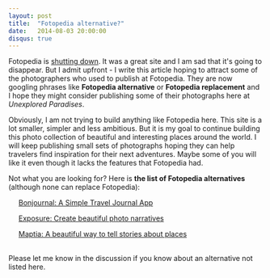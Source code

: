 ```yaml
---
layout: post
title:  "Fotopedia alternative?"
date:   2014-08-03 20:00:00
disqus: true
---
```

Fotopedia is <a href="http://blog.fotopedia.com/fotopedia-shutdown/">shutting down</a>. It was a great site and I am sad that it's going to disappear. But I admit upfront - I write this article hoping to attract some of the photographers who used to publish at Fotopedia. They are now googling phrases like <strong>Fotopedia alternative</strong> or <strong>Fotopedia replacement</strong> and I hope they might consider publishing some of their photographs here at <i>Unexplored Paradises</i>.

Obviously, I am not trying to build anything like Fotopedia here. This site is a lot smaller, simpler and less ambitious. But it is my goal to continue building this photo collection of beautiful and interesting places around the world. I will keep publishing small sets of photographs hoping they can help travelers find inspiration for their next adventures. Maybe some of you will like it even though it lacks the features that Fotopedia had.

Not what you are looking for? Here is <strong>the list of Fotopedia alternatives</strong> (although none can replace Fotopedia): 

<div style="padding-left: 20px;">
    <p style="margin-bottom: 10px;">
        <a href="https://bonjourn.al/">Bonjournal: A Simple Travel Journal App</a>
    </p>
    <p style="margin-bottom: 10px;">
        <a href="https://exposure.co/">Exposure: Create beautiful photo narratives</a>
    </p>
    <p style="margin-bottom: 10px;">
        <a href="https://maptia.com/">Maptia: A beautiful way to tell stories about places</a>
    </p>
    <p style="margin-bottom: 10px;">
        <a href=""></a>
    </p>
    <p style="margin-bottom: 10px;">
        <a href=""></a>
    </p>
</div>

<br />
Please let me know in the discussion if you know about an alternative not listed here.